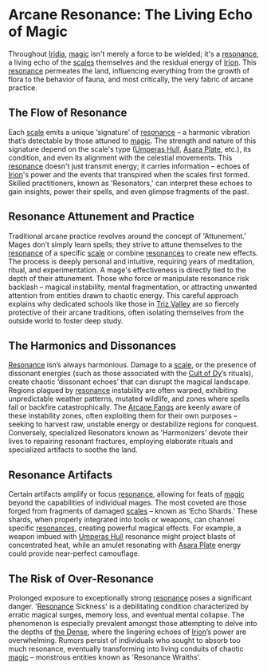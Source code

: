 # Arcane Resonance: The Living Echo of Magic

Throughout [Iridia](/geography/world/iridia.md), [magic](/structure/mechanic/magic.md) isn't merely a force to be wielded; it's a [resonance](/generated/resonance/resonance.md), a living echo of the [scales](/geography/landmark/scale.md) themselves and the residual energy of [Irion](/being/deity/irion.md). This [resonance](/structure/mechanic/resonance.md) permeates the land, influencing everything from the growth of flora to the behavior of fauna, and most critically, the very fabric of arcane practice.

## The Flow of Resonance

Each [scale](/geography/landmark/scale.md) emits a unique ‘signature’ of [resonance](/generated/resonance/resonance.md) – a harmonic vibration that’s detectable by those attuned to [magic](/structure/mechanic/magic.md).  The strength and nature of this signature depend on the scale's type ([Umperas Hull](/geography/scale/umperas-hull.md), [Asara Plate](/geography/scale/asara-plate.md), etc.), its condition, and even its alignment with the celestial movements. This [resonance](/structure/mechanic/resonance.md) doesn't just transmit energy; it carries information – echoes of [Irion](/being/deity/irion.md)'s power and the events that transpired when the scales first formed. Skilled practitioners, known as 'Resonators,' can interpret these echoes to gain insights, power their spells, and even glimpse fragments of the past.

## Resonance Attunement and Practice

Traditional arcane practice revolves around the concept of 'Attunement.'  Mages don’t simply learn spells; they strive to attune themselves to the [resonance](/generated/resonance/resonance.md) of a specific [scale](/geography/landmark/scale.md) or combine [resonances](/structure/mechanic/resonance.md) to create new effects. The process is deeply personal and intuitive, requiring years of meditation, ritual, and experimentation. A mage's effectiveness is directly tied to the depth of their attunement. Those who force or manipulate resonance risk backlash – magical instability, mental fragmentation, or attracting unwanted attention from entities drawn to chaotic energy.  This careful approach explains why dedicated schools like those in [Triz Valley](/geography/settlement/city/triz-valley.md) are so fiercely protective of their arcane traditions, often isolating themselves from the outside world to foster deep study.

## The Harmonics and Dissonances

[Resonance](/generated/resonance/resonance.md) isn’s always harmonious.  Damage to a [scale](/geography/landmark/scale.md), or the presence of dissonant energies (such as those associated with the [Cult of Dy](/structure/society/factions/cult-of-dy.md)’s rituals), create chaotic ‘dissonant echoes’ that can disrupt the magical landscape. Regions plagued by [resonance](/structure/mechanic/resonance.md) instability are often warped, exhibiting unpredictable weather patterns, mutated wildlife, and zones where spells fail or backfire catastrophically.  The [Arcane Fangs](/structure/society/factions/arcane-fangs.md) are keenly aware of these instability zones, often exploiting them for their own purposes – seeking to harvest raw, unstable energy or destabilize regions for conquest. Conversely, specialized Resonators known as 'Harmonizers' devote their lives to repairing resonant fractures, employing elaborate rituals and specialized artifacts to soothe the land.

## Resonance Artifacts

Certain artifacts amplify or focus [resonance](/generated/resonance/resonance.md), allowing for feats of [magic](/structure/mechanic/magic.md) beyond the capabilities of individual mages.  The most coveted are those forged from fragments of damaged [scales](/geography/landmark/scale.md) – known as ‘Echo Shards.’ These shards, when properly integrated into tools or weapons, can channel specific [resonances](/structure/mechanic/resonance.md), creating powerful magical effects. For example, a weapon imbued with [Umperas Hull](/geography/scale/umperas-hull.md) resonance might project blasts of concentrated heat, while an amulet resonating with [Asara Plate](/geography/scale/asara-plate.md) energy could provide near-perfect camouflage.

## The Risk of Over-Resonance

Prolonged exposure to exceptionally strong [resonance](/generated/resonance/resonance.md) poses a significant danger. '[Resonance](/structure/mechanic/resonance.md) Sickness' is a debilitating condition characterized by erratic magical surges, memory loss, and eventual mental collapse.  The phenomenon is especially prevalent amongst those attempting to delve into the depths of [the Dense](/generated/the-dense/the-dense.md), where the lingering echoes of [Irion](/being/deity/irion.md)’s power are overwhelming.  Rumors persist of individuals who sought to absorb too much resonance, eventually transforming into living conduits of chaotic [magic](/structure/mechanic/magic.md) – monstrous entities known as 'Resonance Wraiths'.
